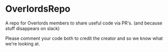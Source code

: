 # OverlordsRepo
A repo for Overlords members to share useful code via PR's. (and because stuff disappears on slack)

Please comment your code both to credit the creator and so we know what we're looking at.